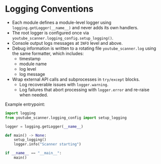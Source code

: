 # Logging Conventions

- Each module defines a module-level logger using `logging.getLogger(__name__)` and
  never adds its own handlers.
- The root logger is configured once via
  `youtube_scanner.logging_config.setup_logging()`.
- Console output logs messages at `INFO` level and above.
- Debug information is written to a rotating file `youtube_scanner.log` using the
  same formatter, which includes:
  - timestamp
  - module name
  - log level
  - log message
- Wrap external API calls and subprocesses in `try/except` blocks.
  - Log recoverable issues with `logger.warning`.
  - Log failures that abort processing with `logger.error` and re-raise when needed.

Example entrypoint:

```python
import logging
from youtube_scanner.logging_config import setup_logging

logger = logging.getLogger(__name__)

def main() -> None:
    setup_logging()
    logger.info("Scanner starting")

if __name__ == "__main__":
    main()
```
